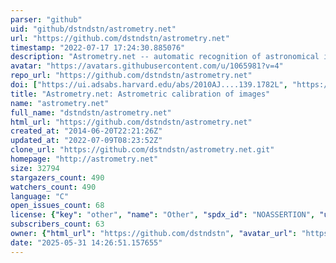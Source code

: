 ```yaml
---
parser: "github"
uid: "github/dstndstn/astrometry.net"
url: "https://github.com/dstndstn/astrometry.net"
timestamp: "2022-07-17 17:24:30.885076"
description: "Astrometry.net -- automatic recognition of astronomical images"
avatar: "https://avatars.githubusercontent.com/u/1065981?v=4"
repo_url: "https://github.com/dstndstn/astrometry.net"
doi: ["https://ui.adsabs.harvard.edu/abs/2010AJ....139.1782L", "https://ui.adsabs.harvard.edu/abs/2012ascl.soft08001L/abstract"]
title: "Astrometry.net: Astrometric calibration of images"
name: "astrometry.net"
full_name: "dstndstn/astrometry.net"
html_url: "https://github.com/dstndstn/astrometry.net"
created_at: "2014-06-20T22:21:26Z"
updated_at: "2022-07-09T08:23:52Z"
clone_url: "https://github.com/dstndstn/astrometry.net.git"
homepage: "http://astrometry.net"
size: 32794
stargazers_count: 490
watchers_count: 490
language: "C"
open_issues_count: 68
license: {"key": "other", "name": "Other", "spdx_id": "NOASSERTION", "url": null, "node_id": "MDc6TGljZW5zZTA="}
subscribers_count: 63
owner: {"html_url": "https://github.com/dstndstn", "avatar_url": "https://avatars.githubusercontent.com/u/1065981?v=4", "login": "dstndstn", "type": "User"}
date: "2025-05-31 14:26:51.157655"
---
```

